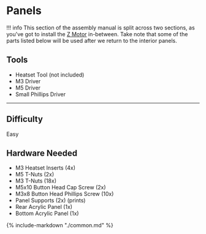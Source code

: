 # Panels

!!! info
    This section of the assembly manual is split across two sections, as you've got to install the [Z Motor](ZAxis.md) in-between.  Take note that some of the parts listed below will be used after we return to the interior panels.
    
<div class="grid" style="grid-template-columns: repeat(auto-fit,minmax(12rem,1fr));">
    <div class="card">
        <h2>Tools</h2>
            <ul>
                <li>Heatset Tool (not included)</li>
                <li>M3 Driver</li>
                <li>M5 Driver</li>
                <li>Small Phillips Driver</li> <!-- pg 3, M3x8 BHPS to hold the back acrylic in place. -->
            </ul>
            <hr>
            <h2> Difficulty</h2>
            <p>Easy</p>
    </div>
    <div class="card">
    <h2>Hardware Needed</h2>
            <ul>
               <li>M3 Heatset Inserts (4x)</li>
               <li>M5 T-Nuts (2x)</li>
               <li>M3 T-Nuts (18x)</li>
               <li>M5x10 Button Head Cap Screw (2x)</li>
               <li>M3x8 Button Head Phillips Screw (10x)</li>
               <li>Panel Supports (2x) (prints)</li>
               <li>Rear Acrylic Panel (1x)</li>
               <li>Bottom Acrylic Panel (1x)</li>
            </ul>
    </div>
</div>

{%
   include-markdown "./common.md"
%}

<script>
  queueRenderPage(26);
</script>